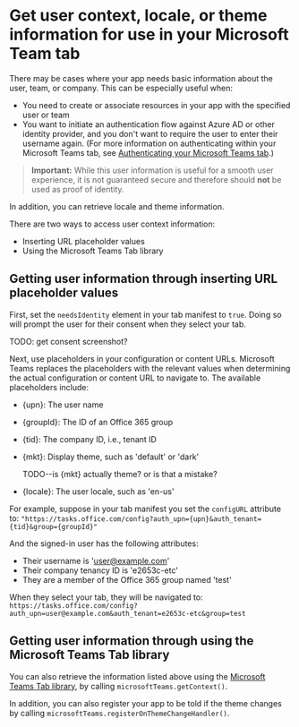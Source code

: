 ﻿# Get user context, locale, or theme information for use in your Microsoft Team tab

There may be cases where your app needs basic information about the user, team, or company. This can be especially useful when:

* You need to create or associate resources in your app with the specified user or team
* You want to initiate an authentication flow against Azure AD or other identity provider, and you don't want to require the user to enter their username again. (For more information on authenticating within your Microsoft Teams tab, see [Authenticating your Microsoft Teams tab](auth.md).)

> **Important:** While this user information is useful for a smooth user experience, it is not guaranteed secure and therefore should **not** be used as proof of identity. 

In addition, you can retrieve locale and theme information.

There are two ways to access user context information:

* Inserting URL placeholder values
* Using the Microsoft Teams Tab library

## Getting user information through inserting URL placeholder values

First, set the ```needsIdentity``` element in your tab manifest to ```true```. Doing so will prompt the user for their consent when they select your tab.

TODO: get consent screenshot?

Next, use placeholders in your configuration or content URLs. Microsoft Teams replaces the placeholders with the relevant values when determining the actual configuration or content URL to navigate to. The available placeholders include:

* {upn}: The user name
* {groupId}: The ID of an Office 365 group
* {tid}: The company ID, i.e., tenant ID
* {mkt}: Display theme, such as 'default' or 'dark'
	
	TODO--is {mkt} actually theme? or is that a mistake?
* {locale}: The user locale, such as 'en-us'

For example, suppose in your tab manifest you set the ```configURL``` attribute to:
```"https://tasks.office.com/config?auth_upn={upn}&auth_tenant={tid}&group={groupId}"```

And the signed-in user has the following attributes:

* Their username is  'user@example.com'
* Their company tenancy ID is 'e2653c-etc'
* They are a member of the Office 365 group named 'test' 

When they select your tab, they will be navigated to:
```https://tasks.office.com/config?auth_upn=user@example.com&auth_tenant=e2653c-etc&group=test```


## Getting user information through using the Microsoft Teams Tab library

You can also retrieve the information listed above using the [Microsoft Teams Tab library](https://teamspacewusprodms.blob.core.windows.net/tabframework/0.2/MicrosoftTeams.js), by calling ```microsoftTeams.getContext()```.

In addition, you can also register your app to be told if the theme changes by calling ```microsoftTeams.registerOnThemeChangeHandler()```.










